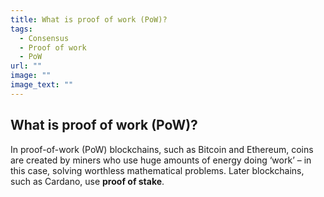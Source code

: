 ```yaml
---
title: What is proof of work (PoW)?
tags:
  - Consensus
  - Proof of work
  - PoW
url: ""
image: ""
image_text: ""
---
```


## What is proof of work (PoW)?

In proof-of-work (PoW) blockchains, such as Bitcoin and Ethereum, coins are created by miners who use huge amounts of energy doing ‘work’ – in this case, solving worthless mathematical problems. Later blockchains, such as Cardano, use **proof of stake**.
